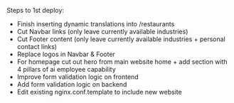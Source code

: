 Steps to 1st deploy:
- Finish inserting dynamic translations into /restaurants
- Cut Navbar links (only leave currently available industries)
- Cut Footer content (only leave currently available industries + personal contact links)
- Replace logos in Navbar & Footer
- For homepage cut out hero from main website home + add section with 4 pillars of ai employee capability
- Improve form validation logic on frontend
- Add form validation logic on backend
- Edit existing nginx.conf.template to include new website